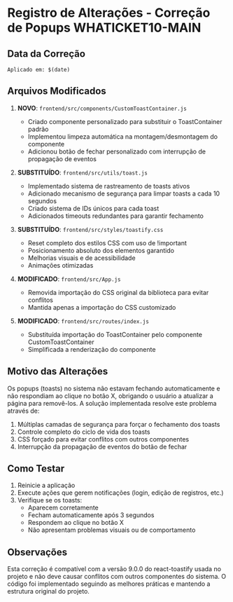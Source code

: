 # Registro de Alterações - Correção de Popups WHATICKET10-MAIN

## Data da Correção
`Aplicado em: $(date)`

## Arquivos Modificados

1. **NOVO**: `frontend/src/components/CustomToastContainer.js`
   - Criado componente personalizado para substituir o ToastContainer padrão
   - Implementou limpeza automática na montagem/desmontagem do componente
   - Adicionou botão de fechar personalizado com interrupção de propagação de eventos

2. **SUBSTITUÍDO**: `frontend/src/utils/toast.js`
   - Implementado sistema de rastreamento de toasts ativos
   - Adicionado mecanismo de segurança para limpar toasts a cada 10 segundos
   - Criado sistema de IDs únicos para cada toast
   - Adicionados timeouts redundantes para garantir fechamento

3. **SUBSTITUÍDO**: `frontend/src/styles/toastify.css`
   - Reset completo dos estilos CSS com uso de !important
   - Posicionamento absoluto dos elementos garantido
   - Melhorias visuais e de acessibilidade
   - Animações otimizadas

4. **MODIFICADO**: `frontend/src/App.js`
   - Removida importação do CSS original da biblioteca para evitar conflitos
   - Mantida apenas a importação do CSS customizado

5. **MODIFICADO**: `frontend/src/routes/index.js`
   - Substituída importação do ToastContainer pelo componente CustomToastContainer
   - Simplificada a renderização do componente

## Motivo das Alterações

Os popups (toasts) no sistema não estavam fechando automaticamente e não respondiam ao clique no botão X, obrigando o usuário a atualizar a página para removê-los. A solução implementada resolve este problema através de:

1. Múltiplas camadas de segurança para forçar o fechamento dos toasts
2. Controle completo do ciclo de vida dos toasts
3. CSS forçado para evitar conflitos com outros componentes
4. Interrupção da propagação de eventos do botão de fechar

## Como Testar

1. Reinicie a aplicação
2. Execute ações que gerem notificações (login, edição de registros, etc.)
3. Verifique se os toasts:
   - Aparecem corretamente
   - Fecham automaticamente após 3 segundos
   - Respondem ao clique no botão X
   - Não apresentam problemas visuais ou de comportamento

## Observações

Esta correção é compatível com a versão 9.0.0 do react-toastify usada no projeto e não deve causar conflitos com outros componentes do sistema. O código foi implementado seguindo as melhores práticas e mantendo a estrutura original do projeto. 